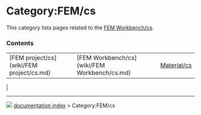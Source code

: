 # Category:FEM/cs
This category lists pages related to the [FEM Workbench/cs](FEM_Workbench/cs.md).

### Contents

|     |     |     |
| --- | --- | --- |
| [FEM project/cs](wiki/FEM project/cs.md) | [FEM Workbench/cs](wiki/FEM Workbench/cs.md) | [Material/cs](wiki/Material/cs.md) |
|



---
![](images/Right_arrow.png) [documentation index](../README.md) > Category:FEM/cs
